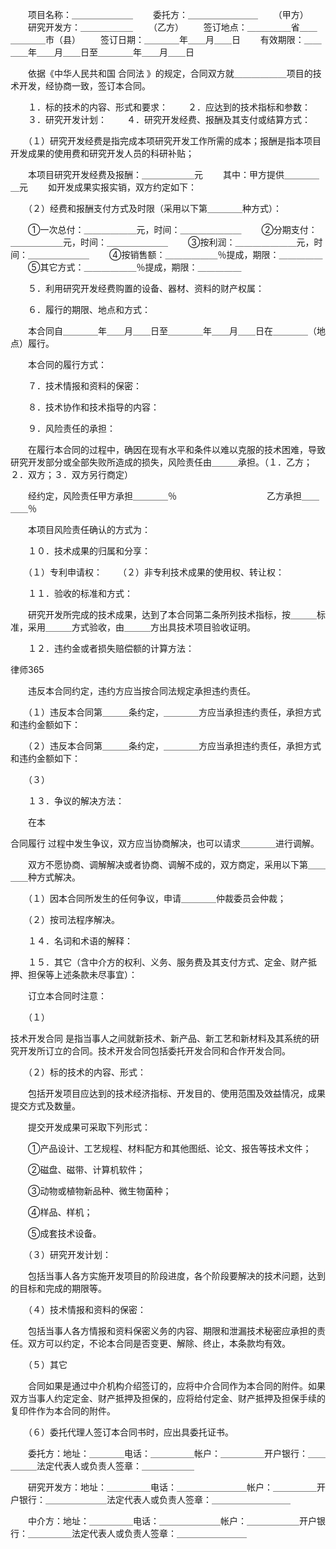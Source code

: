 
 　　项目名称：＿＿＿＿＿＿＿ 
 　　委托方：＿＿＿＿＿＿＿＿ 
 　　（甲方） 
 　　研究开发方：＿＿＿＿＿＿ 
 　　（乙方） 
 　　签订地点：＿＿＿＿＿省＿＿＿＿＿＿市（县） 
 　　签订日期：＿＿＿＿年＿＿月＿＿日 
 　　有效期限：＿＿＿＿年＿＿月＿＿日至＿＿＿＿年＿＿月＿＿日 
 
 　　依据《中华人民共和国
合同法
》的规定，合同双方就＿＿＿＿＿＿项目的技术开发，经协商一致，签订本合同。 
 
 　　１．标的技术的内容、形式和要求： 
 　　２．应达到的技术指标和参数： 
 　　３．研究开发计划： 
 　　４．研究开发经费、报酬及其支付或结算方式： 
 
 　　（１）研究开发经费是指完成本项研究开发工作所需的成本；报酬是指本项目开发成果的使用费和研究开发人员的科研补贴； 
 
 　　本项目研究开发经费及报酬：＿＿＿＿＿＿元 
 　　其中：甲方提供＿＿＿＿＿元 
 　　如开发成果实报实销，双方约定如下： 
 
 　　（２）经费和报酬支付方式及时限（采用以下第＿＿＿＿种方式）： 
 
 　　①一次总付：＿＿＿＿＿＿元，时间：＿＿＿＿＿＿＿ 
 　　②分期支付：＿＿＿＿＿＿元，时间：＿＿＿＿＿＿＿ 
 　　③按利润：＿＿＿＿＿＿＿元，时间：＿＿＿＿＿＿＿ 
 　　④按销售额：＿＿＿＿＿＿％提成，期限：＿＿＿＿＿ 
 　　⑤其它方式：＿＿＿＿＿＿％提成，期限：＿＿＿＿＿ 
 
 　　５．利用研究开发经费购置的设备、器材、资料的财产权属： 
 
 　　６．履行的期限、地点和方式： 
 
 　　本合同自＿＿＿＿年＿＿月＿＿日至＿＿＿＿年＿＿月＿＿日在＿＿＿＿（地点）履行。 
 
 　　本合同的履行方式： 
 
 　　７．技术情报和资料的保密： 
 
 　　８．技术协作和技术指导的内容： 
 
 　　９．风险责任的承担： 
 
 　　在履行本合同的过程中，确因在现有水平和条件以难以克服的技术困难，导致研究开发部分或全部失败所造成的损失，风险责任由＿＿＿承担。（１．乙方；２．双方；３．双方另行商定） 
 
 　　经约定，风险责任甲方承担＿＿＿＿％ 
 　　　　　　　　　　乙方承担＿＿＿＿％ 
 
 　　本项目风险责任确认的方式为： 
 
 　　１０．技术成果的归属和分享： 
 
 　　（１）专利申请权： 
 　　（２）非专利技术成果的使用权、转让权： 
 
 　　１１．验收的标准和方式： 
 
 　　研究开发所完成的技术成果，达到了本合同第二条所列技术指标，按＿＿＿标准，采用＿＿＿方式验收，由＿＿＿方出具技术项目验收证明。 
 
 　　１２．违约金或者损失赔偿额的计算方法： 
 




 
律师365






 　　违反本合同约定，违约方应当按合同法规定承担违约责任。 

 

 　　（１）违反本合同第＿＿＿条约定，＿＿＿＿方应当承担违约责任，承担方式和违约金额如下： 

 

 　　（２）违反本合同第＿＿＿条约定，＿＿＿＿方应当承担违约责任，承担方式和违约金额如下： 

 

 　　（３） 

 

 　　１３．争议的解决方法： 

 

 　　在本

合同履行
过程中发生争议，双方应当协商解决，也可以请求＿＿＿＿进行调解。 

 

 　　双方不愿协商、调解解决或者协商、调解不成的，双方商定，采用以下第＿＿＿＿种方式解决。 

 

 　　（１）因本合同所发生的任何争议，申请＿＿＿＿仲裁委员会仲裁； 

 　　（２）按司法程序解决。 

 

 　　１４．名词和术语的解释： 

 

 　　１５．其它（含中介方的权利、义务、服务费及其支付方式、定金、财产抵押、担保等上述条款未尽事宜）： 

 

 　　订立本合同时注意： 

 

 　　（１）

技术开发合同
是指当事人之间就新技术、新产品、新工艺和新材料及其系统的研究开发所订立的合同。技术开发合同包括委托开发合同和合作开发合同。 

 

 　　（２）标的技术的内容、形式： 

 

 　　包括开发项目应达到的技术经济指标、开发目的、使用范围及效益情况，成果提交方式及数量。 

 

 　　提交开发成果可采取下列形式： 

 

 　　①产品设计、工艺规程、材料配方和其他图纸、论文、报告等技术文件； 

 　　②磁盘、磁带、计算机软件； 

 　　③动物或植物新品种、微生物菌种； 

 　　④样品、样机； 

 　　⑤成套技术设备。 

 

 　　（３）研究开发计划： 

 

 　　包括当事人各方实施开发项目的阶段进度，各个阶段要解决的技术问题，达到的目标和完成的期限等。 

 

 　　（４）技术情报和资料的保密： 

 

 　　包括当事人各方情报和资料保密义务的内容、期限和泄漏技术秘密应承担的责任。双方可以约定，不论本合同是否变更、解除、终止，本条款均有效。 

 

 　　（５）其它 

 

 　　合同如果是通过中介机构介绍签订的，应将中介合同作为本合同的附件。如果双方当事人约定定金、财产抵押及担保的，应将给付定金、财产抵押及担保手续的复印件作为本合同的附件。 

 

 　　（６）委托代理人签订本合同书时，应出具委托证书。 

 

 　　委托方：地址：＿＿＿＿电话：＿＿＿＿＿帐户：＿＿＿＿＿开户银行：＿＿＿＿＿法定代表人或负责人签章：＿＿＿＿＿＿ 

 

 　　研究开发方：地址：＿＿＿＿＿电话：＿＿＿＿＿＿＿＿帐户：＿＿＿＿＿开户银行：＿＿＿＿＿＿＿法定代表人或负责人签章：＿＿＿＿＿＿＿＿＿ 

 

 　　中介方：地址：＿＿＿＿＿电话：＿＿＿＿＿＿＿帐户：＿＿＿＿＿＿开户银行：＿＿＿＿＿法定代表人或负责人签章：＿＿＿＿＿＿＿＿ 


 

 
 
 
 
 
  


  
 

  


  


  
 
 
 
 

